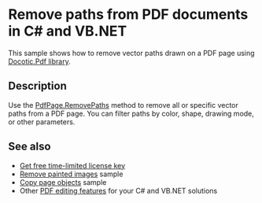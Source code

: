 # Remove paths from PDF documents in C# and VB.NET
This sample shows how to remove vector paths drawn on a PDF page using [Docotic.Pdf library](https://bitmiracle.com/pdf-library/).

## Description

Use the [PdfPage.RemovePaths](https://bitmiracle.com/pdf-library/api/pdfpage-removepaths) method to remove all or specific vector paths from a PDF page. You can filter paths by color, shape, drawing mode, or other parameters.

## See also
* [Get free time-limited license key](https://bitmiracle.com/pdf-library/download)
* [Remove painted images](/Samples/Images/RemovePaintedImages) sample
* [Copy page objects](/Samples/Pages%20and%20Navigation/CopyPageObjects) sample
* Other [PDF editing features](https://bitmiracle.com/pdf-library/edit/) for your C# and VB.NET solutions